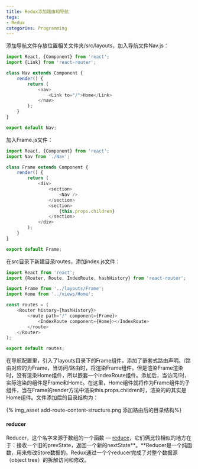 ```yaml
---
title: Redux添加路由和导航
tags:
- Redux
categories: Programming
---
```


添加导航文件存放位置相关文件夹/src/layouts，加入导航文件Nav.js：

<!-- more -->

```javascript
import React, {Component} from 'react';
import {Link} from 'react-router';

class Nav extends Component {
    render() {
        return (
            <nav>
                <Link to="/">Home</Link>
            </nav>
        );
    }
}

export default Nav;
```

加入Frame.js文件：

```javascript
import React, {Component} from 'react';
import Nav from './Nav';

class Frame extends Component {
    render() {
        return (
            <div>
                <section>
                    <Nav />
                </section>
                <section>
                    {this.props.children}
                </section>
            </div>
        );
    }
}

export default Frame;
```

在src目录下新建目录routes，添加index.js文件：

```javascript
import React from 'react';
import {Router, Route, IndexRoute, hashHistory} from 'react-router';

import Frame from '../layouts/Frame';
import Home from '../views/Home';

const routes = (
    <Router history={hashHistory}>
        <route path="/" component={Frame}>
            <IndexRoute component={Home}></IndexRoute>
        </route>
    </Router>
);

export default routes;
```

在导航配置里，引入了layouts目录下的Frame组件，添加了嵌套式路由声明。/路由对应的为Frame，当访问/路由时，将渲染Frame组件。但是渲染Frame渲染时，没有渲染Home组件，所以嵌套一个IndexRoute组件。添加后，当访问/时，实际渲染的组件是Frame和Home。在这里，Home组件就将作为Frame组件的子组件，当在Frame的render方法中渲染this.props.children时，渲染的的其实是Home组件。文件添加后的目录结构为：

{%  img_asset add-route-content-structure.png  添加路由后的目录结构%}



#### reducer

Reducer，这个名字来源于数组的一个函数 — [reduce](https://developer.mozilla.org/zh-CN/docs/Web/JavaScript/Reference/Global)，它们俩比较相似的地方在于：接收一个旧的prevState，返回一个新的nextState**。**Reducer是一个纯函数，用来修改Store数据的。Redux通过一个个reducer完成了对整个数据源（object tree）的拆解访问和修改。

